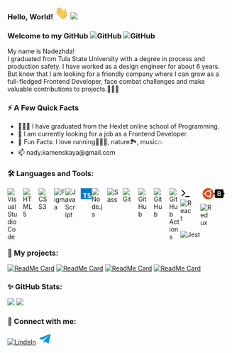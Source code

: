 ### Hello, World! <img src="https://raw.githubusercontent.com/ABSphreak/ABSphreak/master/gifs/Hi.gif" height="30px"> <img src="https://github.com/TheDudeThatCode/TheDudeThatCode/blob/master/Assets/Earth.gif" height="30px">
### Welcome to my GitHub <img alt="GitHub" width="25px" src="https://user-images.githubusercontent.com/3369400/139447912-e0f43f33-6d9f-45f8-be46-2df5bbc91289.png#gh-dark-mode-only" /> <img alt="GitHub" width="25px" src="https://user-images.githubusercontent.com/3369400/139448065-39a229ba-4b06-434b-bc67-616e2ed80c8f.png#gh-light-mode-only" />
My name is Nadezhda!<br>
I graduated from Tula State University with a degree in process and production safety. I have worked as a design engineer for about 6 years. But know that I am looking for a friendly company where I can grow as a full-fledged Frontend Developer, face combat challenges and make valuable contributions to projects.👩🏻‍💻
### ⚡️ A Few Quick Facts
<ul>
  <li>👩🏻‍🎓 I have graduated from the Hexlet online school of Programming.</li>
  <li>🌱 I am currently looking for a job as a Frontend Developer.</li>
  <!-- <li>📙 Check out my <a href="">resume</a>.</li> -->
  <li>🎉 Fun Facts: I love running🏃🏻‍♀️, nature🏞, music🎶.</li>
  <li>📫 nady.kamenskaya@gmail.com</li>
</ul>

### 🛠️ Languages and Tools:
<img align="left" alt="Visual Studio Code" width="25px" src="https://cdn.jsdelivr.net/gh/devicons/devicon/icons/vscode/vscode-original.svg" style="padding-right:10px;" />
<img align="left" alt="HTML5" width="25px" src="https://cdn.jsdelivr.net/gh/devicons/devicon/icons/html5/html5-original.svg" style="padding-right:10px;" />
<img align="left" alt="CSS3" width="25px" src="https://cdn.jsdelivr.net/gh/devicons/devicon/icons/css3/css3-original.svg" style="padding-right:10px;" />
<img align="left" alt="Figma" width="25px" src="https://raw.githubusercontent.com/rahul-jha98/github_readme_icons/main/language_and_tools/square/figma/figma.svg" />
<img align="left" alt="JavaScript" width="25px" src="https://cdn.jsdelivr.net/gh/devicons/devicon/icons/javascript/javascript-original.svg" style="padding-right:10px;" />
<img align="left" alt="TypeScript" width="25px" src="https://raw.githubusercontent.com/devicons/devicon/master/icons/typescript/typescript-original.svg" />
<img align="left" alt="Node.js" width="25px" src="https://cdn.jsdelivr.net/gh/devicons/devicon/icons/nodejs/nodejs-original.svg" style="padding-right:10px;" />
<img align="left" alt="Sass" width="25px" src="https://cdn.jsdelivr.net/gh/devicons/devicon/icons/sass/sass-original.svg" style="padding-right:10px;" />
<img align="left" alt="Git" width="25px" src="https://cdn.jsdelivr.net/gh/devicons/devicon/icons/git/git-original.svg" style="padding-right:10px;" />
<img align="left" alt="GitHub" width="25px" src="https://user-images.githubusercontent.com/3369400/139447912-e0f43f33-6d9f-45f8-be46-2df5bbc91289.png#gh-dark-mode-only" style="padding-right:10px;" /><img align="left" alt="GitHub" width="25px" src="https://user-images.githubusercontent.com/3369400/139448065-39a229ba-4b06-434b-bc67-616e2ed80c8f.png#gh-light-mode-only" style="padding-right:10px;" />
<img align="left" alt="GitHub Actions" width="25px"src="https://avatars0.githubusercontent.com/u/44036562" />
<img align="left" alt="Terminal" width="25px" src="./img/terminal-light.svg#gh-light-mode-only" /><img align="left" alt="Terminal" width="25px" src="./img/terminal-dark.svg#gh-dark-mode-only" />
<img align="left" alt="Ubuntu" width="25px" src="https://raw.githubusercontent.com/github/explore/master/topics/ubuntu/ubuntu.png" />
<img align="left" alt="Bootstrap" width="25px" src="https://raw.githubusercontent.com/devicons/devicon/master/icons/bootstrap/bootstrap-plain.svg" />
<img align="left" alt="React" width="25px" src="https://cdn.jsdelivr.net/gh/devicons/devicon/icons/react/react-original.svg" style="padding-right:10px;" />
<img align="left" alt="Redux" width="25px" src="https://profilinator.rishav.dev/skills-assets/redux-original.svg" style="margin: 10px" /> 
<img alt="Jest" width="25px" src="https://www.vectorlogo.zone/logos/jestjsio/jestjsio-icon.svg" />

### 🚀 My projects:
[![ReadMe Card](https://github-readme-stats.vercel.app/api/pin/?username=NadyKamenskaya&repo=frontend-project-12&theme=dark&bg_color=00000000&)](https://github.com/NadyKamenskaya/frontend-project-12)
[![ReadMe Card](https://github-readme-stats.vercel.app/api/pin/?username=NadyKamenskaya&repo=frontend-project-11&theme=dark&bg_color=00000000&)](https://github.com/NadyKamenskaya/frontend-project-11)
[![ReadMe Card](https://github-readme-stats.vercel.app/api/pin/?username=NadyKamenskaya&repo=frontend-project-46&theme=dark&bg_color=00000000&)](https://github.com/NadyKamenskaya/frontend-project-46)
[![ReadMe Card](https://github-readme-stats.vercel.app/api/pin/?username=NadyKamenskaya&repo=frontend-project-44&theme=dark&bg_color=00000000&)](https://github.com/NadyKamenskaya/frontend-project-44)

### ✨ GitHub Stats:
<img height="50%" width="auto" src ="https://github-readme-stats.vercel.app/api?username=NadyKamenskaya&show_icons=true&count_private=true&theme=dark&bg_color=00000000">
<img height="50%" width="auto" src ="https://github-readme-stats.vercel.app/api/top-langs/?username=NadyKamenskaya&layout=compact&theme=dark&bg_color=00000000">

### 🔗 Connect with me:
<a align="left" href="https://www.linkedin.com/in/nady-kamenskaya" target="blank"><img alt="LindeIn" height="25px" src="https://raw.githubusercontent.com/rahuldkjain/github-profile-readme-generator/master/src/images/icons/Social/linked-in-alt.svg" /></a>&nbsp;
<a align="left" href="https://t.me/Nady_Kam"><img alt="Telegram" height="25px" src="./img/telegram.png" /></a>

<!--
**NadyKamenskaya/NadyKamenskaya** is a ✨ _special_ ✨ repository because its `README.md` (this file) appears on your GitHub profile.

Here are some ideas to get you started:

- 🔭 I’m currently working on ...
- 🌱 I’m currently learning ...
- 👯 I’m looking to collaborate on ...
- 🤔 I’m looking for help with ...
- 💬 Ask me about ...
- 📫 How to reach me: ...
- 😄 Pronouns: ...
- ⚡ Fun fact: ...
-->
